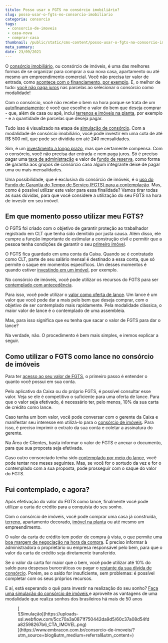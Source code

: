 ```yaml
---
titulo: Posso usar o FGTS no consórcio imobiliário?
slug: posso-usar-o-fgts-no-consorcio-imobiliario
categoria: consorcio
tags:
 - consorcio-de-imoveis
 - casa-nova
 - comprar-casa
thumbnail: /public/static/cms-content/posso-usar-o-fgts-no-consorcio-imobiliario.jpg
meta_summary: 
date: 23/09/2021
---
```

O [consórcio imobiliário](https://www.embracon.com.br/blog/guia-completo-consorcio-imobiliario), ou consórcio de imóveis, é uma das melhores formas de se organizar para comprar a sua nova casa, apartamento ou até mesmo um empreendimento comercial. Você não precisa ter valor de entrada, como [acontece com o financiamento, por exemplo](https://www.embracon.com.br/blog/financiamento-ou-consorcio-o-que-e-melhor-na-compra-de-um-imovel). E, o melhor de tudo: [você não paga juros](https://www.embracon.com.br/blog/consorcio-nao-tem-juros-entenda) nas parcelas ao selecionar o consórcio como modalidade!

Com o consórcio, você não recebe o bem na hora porque se trata de um [autofinanciamento](https://www.embracon.com.br/blog/autofinanciamento-o-que-e-e-como-um-consorcio-pode-ajuda-lo): é você que escolhe o valor do bem que deseja comprar - que, além de casa ou apê, inclui [terrenos e imóveis na planta](https://www.embracon.com.br/blog/15-duvidas-sobre-consorcio-de-imoveis), por exemplo - e a quantidade de parcelas que deseja pagar.

Tudo isso é visualizado na etapa de [simulação de consórcio](https://www.embracon.com.br/blog/descubra-como-fazer-uma-simulacao-no-consorcio). Com a modalidade de consórcio imobiliário, você pode investir em uma cota de até R$ 500 mil, que pode ser dividida em até 240 mensalidades.

Sim, é um [investimento a longo prazo](https://www.embracon.com.br/blog/como-investir-em-curto-medio-e-longo-prazo), mas que certamente compensa. Com o consórcio, você não precisa dar entrada e nem paga juros. Só é preciso pagar uma [taxa de administração](https://www.embracon.com.br/blog/como-funciona-a-taxa-de-administracao-de-um-consorcio) e valor de [fundo de reserva](https://www.embracon.com.br/blog/entenda-como-funciona-a-devolucao-do-fundo-de-reserva), como forma de garantia aos grupos de consórcio caso algum integrante deixe de pagar uma ou mais mensalidades.

Uma possibilidade, que é exclusiva do consórcio de imóveis, é o [uso do Fundo de Garantia do Tempo de Serviço (FGTS) para a contemplação](https://www.embracon.com.br/blog/5-passos-para-voce-usar-o-fgts-no-consorcio-imobiliario). Mas, como é possível utilizar este valor para essa finalidade? Vamos tirar todas as suas dúvidas, para que você considere a utilização do seu FGTS na hora de investir em seu imóvel.

Em que momento posso utilizar meu FGTS? 
----------------------------------------

O FGTS foi criado com o objetivo de garantir proteção ao trabalhador registrado em CLT que tenha sido demitido por justa causa. Além disso, ele cumpre a função importante de estimular a construção civil e permitir que a pessoa tenha condições de garantir o seu [primeiro imóvel](https://www.embracon.com.br/blog/8-dicas-compra-primeiro-imovel).

O FGTS fica guardado em uma conta da Caixa. Quando se é contratado como CLT, parte de seu salário mensal é destinado a essa conta, que só permite o saque em momentos específicos. Um desses momentos é quando estiver [investindo em um imóvel](https://www.embracon.com.br/blog/investir-em-imoveis-onde-comecar), por exemplo.

No consórcio de imóveis, você pode utilizar os recursos do FGTS para ser [contemplado com antecedência](https://www.embracon.com.br/blog/antecipar-parcelas-do-consorcio-vale-a-pena).

Para isso, você pode utilizar o [valor como oferta de lance](https://www.embracon.com.br/blog/como-fazer-oferta-de-lance-em-consorcio). Um lance é um valor que você pode dar a mais pelo bem que deseja comprar, com o objetivo de ser contemplado mais rapidamente. Pela modalidade clássica, o maior valor de lance é o contemplado de uma assembleia.

Mas, para isso significa que eu tenha que sacar o valor de FGTS para dar o lance?

Na verdade, não. O procedimento é bem mais simples, e iremos explicar a seguir.

Como utilizar o FGTS como lance no consórcio de imóveis 
--------------------------------------------------------

Para ter [acesso ao seu valor de FGTS](https://www.embracon.com.br/blog/o-que-e-possivel-fazer-com-o-fgts), o primeiro passo é entender o quanto você possui em sua conta.

Pelo aplicativo da Caixa ou do próprio FGTS, é possível consultar esse valor. Veja se ele é competitivo o suficiente para uma oferta de lance. Para que o valor seja efetivado, é necessário ter, pelo menos, 10% da sua carta de crédito como lance.

Caso tenha um bom valor, você pode conversar com o gerente da Caixa e manifestar seu interesse em utilizá-lo para o [consórcio de imóveis](https://www.embracon.com.br/blog/consorcio-de-imoveis-vale-a-pena). Para isso, é preciso imprimir o extrato da sua conta e coletar a assinatura do gerente.

Na Área de Clientes, basta informar o valor de FGTS e anexar o documento, para que sua proposta seja efetivada.

Caso outro consorciado tenha sido [contemplado por meio do lance](https://www.embracon.com.br/blog/saiba-como-definir-o-valor-de-lance-para-ser-contemplado-mais-rapido), você pode tentar nos meses seguintes. Mas, se você for o sortudo da vez e for o contemplado com a sua proposta, pode prosseguir com o saque do valor do FGTS.

Fui contemplado, e agora? 
--------------------------

Após efetivação do valor do FGTS como lance, finalmente você pode utilizar a carta de crédito para a conquista do seu sonho.

Com o consórcio de imóveis, você pode comprar uma casa já construída, [terreno](https://www.embracon.com.br/blog/comprar-um-terreno-veja-em-quais-situacoes-vale-a-pena), apartamento decorado, [imóvel na planta](https://www.embracon.com.br/blog/saiba-como-comprar-apartamento-na-planta-com-consorcio) ou até mesmo um empreendimento.

O valor da carta de crédito tem poder de compra à vista, o que permite uma [boa margem de negociação na hora da compra](https://www.embracon.com.br/blog/4-dicas-para-conseguir-uma-boa-negociacao-na-hora-de-adquirir-o-seu-bem). É preciso informar à administradora o proprietário ou empresa responsável pelo bem, para que o valor da carta de crédito seja diretamente transferido.

Se o valor da carta for maior que o bem, você pode utilizar até 10% do saldo para despesas burocráticas ou pagar o [restante da sua dívida de consórcio](https://www.embracon.com.br/blog/como-funciona-a-renegociacao-da-divida-de-consorcio). Porém, se o saldo for insuficiente, sem problemas: é possível completar com os seus próprios recursos.

E aí, está esperando o quê para investir na realização do seu sonho? [Faça uma simulação do consórcio de imóveis ](https://www.embracon.com.br/consorcio-de-imoveis)e aproveite as vantagens de uma modalidade que realiza sonhos dos brasileiros há mais de 50 anos

<figure class="w-richtext-figure-type-image w-richtext-align-center">[<div>![Simulação](https://uploads-ssl.webflow.com/5cc70a3a0871f750442da9d5/60c37a08d54fda82598267b6_CTA_IMOVEL.png)</div>](https://www.embracon.com.br/consorcio-de-imoveis/?utm_source=blog&utm_medium=referral&utm_content=)</figure>
